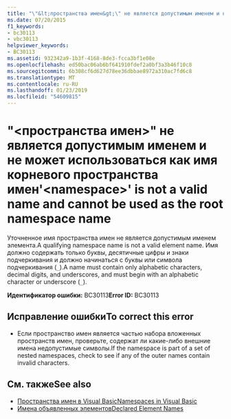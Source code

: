 ```yaml
---
title: "\"&lt;пространства имен&gt;\" не является допустимым именем и не может использоваться как имя корневого пространства имен"
ms.date: 07/20/2015
f1_keywords:
- bc30113
- vbc30113
helpviewer_keywords:
- BC30113
ms.assetid: 932342a9-1b3f-4168-8de3-fcca3bf1e08e
ms.openlocfilehash: ed50bac06ab6bf641910fdef2a0bf3a3b46f10c8
ms.sourcegitcommit: 6b308cf6d627d78ee36dbbae8972a310ac7fd6c8
ms.translationtype: MT
ms.contentlocale: ru-RU
ms.lasthandoff: 01/23/2019
ms.locfileid: "54609815"
---
```

# <a name="ltnamespacegt-is-not-a-valid-name-and-cannot-be-used-as-the-root-namespace-name"></a><span data-ttu-id="de7ff-102">"&lt;пространства имен&gt;" не является допустимым именем и не может использоваться как имя корневого пространства имен</span><span class="sxs-lookup"><span data-stu-id="de7ff-102">'&lt;namespace&gt;' is not a valid name and cannot be used as the root namespace name</span></span>
<span data-ttu-id="de7ff-103">Уточненное имя пространства имен не является допустимым именем элемента.</span><span class="sxs-lookup"><span data-stu-id="de7ff-103">A qualifying namespace name is not a valid element name.</span></span> <span data-ttu-id="de7ff-104">Имя должно содержать только буквы, десятичные цифры и знаки подчеркивания и должно начинаться с буквы или символа подчеркивания (`_`).</span><span class="sxs-lookup"><span data-stu-id="de7ff-104">A name must contain only alphabetic characters, decimal digits, and underscores, and must begin with an alphabetic character or underscore (`_`).</span></span>  
  
 <span data-ttu-id="de7ff-105">**Идентификатор ошибки:** BC30113</span><span class="sxs-lookup"><span data-stu-id="de7ff-105">**Error ID:** BC30113</span></span>  
  
## <a name="to-correct-this-error"></a><span data-ttu-id="de7ff-106">Исправление ошибки</span><span class="sxs-lookup"><span data-stu-id="de7ff-106">To correct this error</span></span>  
  
-   <span data-ttu-id="de7ff-107">Если пространство имен является частью набора вложенных пространств имен, проверьте, содержат ли какие-либо внешние имена недопустимые символы.</span><span class="sxs-lookup"><span data-stu-id="de7ff-107">If the namespace is part of a set of nested namespaces, check to see if any of the outer names contain invalid characters.</span></span>  
  
## <a name="see-also"></a><span data-ttu-id="de7ff-108">См. также</span><span class="sxs-lookup"><span data-stu-id="de7ff-108">See also</span></span>
- [<span data-ttu-id="de7ff-109">Пространства имен в Visual Basic</span><span class="sxs-lookup"><span data-stu-id="de7ff-109">Namespaces in Visual Basic</span></span>](../../visual-basic/programming-guide/program-structure/namespaces.md)
- [<span data-ttu-id="de7ff-110">Имена объявленных элементов</span><span class="sxs-lookup"><span data-stu-id="de7ff-110">Declared Element Names</span></span>](../../visual-basic/programming-guide/language-features/declared-elements/declared-element-names.md)
